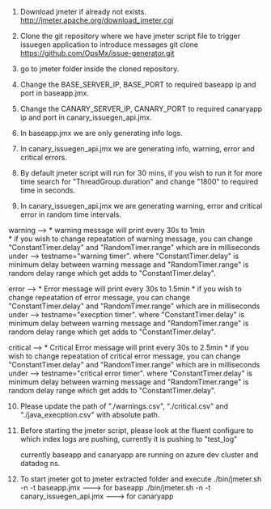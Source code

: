 1. Download jmeter if already not exists.
	http://jmeter.apache.org/download_jmeter.cgi

2. Clone the git repository where we have jmeter script file to trigger issuegen application to introduce messages
	git clone https://github.com/OpsMx/issue-generator.git

3. go to jmeter folder inside the cloned repository.

4. Change the BASE_SERVER_IP, BASE_PORT  to required baseapp ip and port in baseapp.jmx.

5. Change the CANARY_SERVER_IP, CANARY_PORT  to required canaryapp ip and port in canary_issuegen_api.jmx.

6. In baseapp.jmx we are only generating info logs.

7. In canary_issuegen_api.jmx we are generating info, warning, error and critical errors.

8. By default jmeter script will run for 30 mins, if you wish to run it for more time search for "ThreadGroup.duration" and change "1800" to required time in seconds.

9. In canary_issuegen_api.jmx we are generating warning, error and critical error in random time intervals.
  
  warning -->
	   *  warning message will print every 30s to 1min  
	   *  if you wish to change repeatation of warning message, you can change "ConstantTimer.delay" and "RandomTimer.range" which are in milliseconds under --> testname="warning timer".
	      where "ConstantTimer.delay" is minimum delay between warning message and "RandomTimer.range" is random delay range which get adds to "ConstantTimer.delay".
	       
   error   --> 
	   * Error message will print every 30s to 1.5min 
	   * if you wish to change repeatation of error message, you can change "ConstantTimer.delay" and "RandomTimer.range" which are in milliseconds under --> testname="execption timer".
	     where "ConstantTimer.delay" is minimum delay between warning message and "RandomTimer.range" is random delay range which get adds to "ConstantTimer.delay".

   critical  --> 
	    * Critical Error message will print every 30s to 2.5min 
	    * if you wish to change repeatation of critical error message, you can change "ConstantTimer.delay" and "RandomTimer.range" which are in milliseconds under --> testname="critical error timer".
	          where "ConstantTimer.delay" is minimum delay between warning message and "RandomTimer.range" is random delay range which get adds to "ConstantTimer.delay".


10. Please update the path of "./warnings.csv", "./critical.csv" and "./java_execption.csv" with absolute path.

11. Before starting the jmeter script, please look at the fluent configure to which index logs are pushing, currently it is pushing to "test_log" 
   
    currently baseapp and canaryapp are running on azure dev cluster and datadog ns.

12. To start jmeter got to jmeter extracted folder and execute
	./bin/jmeter.sh -n -t baseapp.jmx   ---> for baseapp
        ./bin/jmeter.sh -n -t canary_issuegen_api.jmx   ---> for canaryapp
